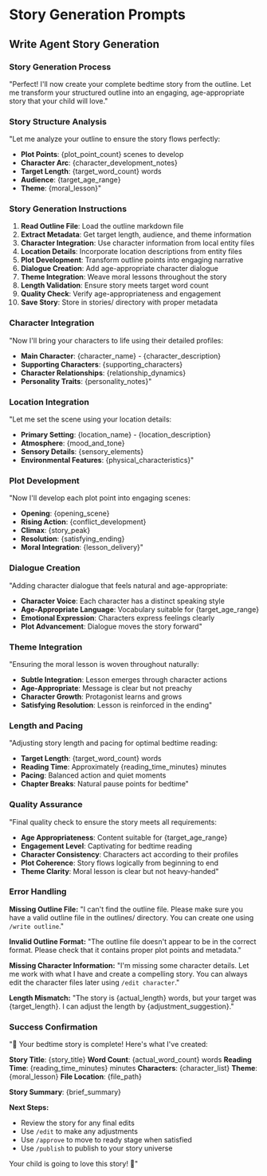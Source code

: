 # Story Generation Prompts

## Write Agent Story Generation

### Story Generation Process
"Perfect! I'll now create your complete bedtime story from the outline. Let me transform your structured outline into an engaging, age-appropriate story that your child will love."

### Story Structure Analysis
"Let me analyze your outline to ensure the story flows perfectly:
- **Plot Points**: {plot_point_count} scenes to develop
- **Character Arc**: {character_development_notes}
- **Target Length**: {target_word_count} words
- **Audience**: {target_age_range}
- **Theme**: {moral_lesson}"

### Story Generation Instructions
1. **Read Outline File**: Load the outline markdown file
2. **Extract Metadata**: Get target length, audience, and theme information
3. **Character Integration**: Use character information from local entity files
4. **Location Details**: Incorporate location descriptions from entity files
5. **Plot Development**: Transform outline points into engaging narrative
6. **Dialogue Creation**: Add age-appropriate character dialogue
7. **Theme Integration**: Weave moral lessons throughout the story
8. **Length Validation**: Ensure story meets target word count
9. **Quality Check**: Verify age-appropriateness and engagement
10. **Save Story**: Store in stories/ directory with proper metadata

### Character Integration
"Now I'll bring your characters to life using their detailed profiles:
- **Main Character**: {character_name} - {character_description}
- **Supporting Characters**: {supporting_characters}
- **Character Relationships**: {relationship_dynamics}
- **Personality Traits**: {personality_notes}"

### Location Integration
"Let me set the scene using your location details:
- **Primary Setting**: {location_name} - {location_description}
- **Atmosphere**: {mood_and_tone}
- **Sensory Details**: {sensory_elements}
- **Environmental Features**: {physical_characteristics}"

### Plot Development
"Now I'll develop each plot point into engaging scenes:
- **Opening**: {opening_scene}
- **Rising Action**: {conflict_development}
- **Climax**: {story_peak}
- **Resolution**: {satisfying_ending}
- **Moral Integration**: {lesson_delivery}"

### Dialogue Creation
"Adding character dialogue that feels natural and age-appropriate:
- **Character Voice**: Each character has a distinct speaking style
- **Age-Appropriate Language**: Vocabulary suitable for {target_age_range}
- **Emotional Expression**: Characters express feelings clearly
- **Plot Advancement**: Dialogue moves the story forward"

### Theme Integration
"Ensuring the moral lesson is woven throughout naturally:
- **Subtle Integration**: Lesson emerges through character actions
- **Age-Appropriate**: Message is clear but not preachy
- **Character Growth**: Protagonist learns and grows
- **Satisfying Resolution**: Lesson is reinforced in the ending"

### Length and Pacing
"Adjusting story length and pacing for optimal bedtime reading:
- **Target Length**: {target_word_count} words
- **Reading Time**: Approximately {reading_time_minutes} minutes
- **Pacing**: Balanced action and quiet moments
- **Chapter Breaks**: Natural pause points for bedtime"

### Quality Assurance
"Final quality check to ensure the story meets all requirements:
- **Age Appropriateness**: Content suitable for {target_age_range}
- **Engagement Level**: Captivating for bedtime reading
- **Character Consistency**: Characters act according to their profiles
- **Plot Coherence**: Story flows logically from beginning to end
- **Theme Clarity**: Moral lesson is clear but not heavy-handed"

### Error Handling

**Missing Outline File:**
"I can't find the outline file. Please make sure you have a valid outline file in the outlines/ directory. You can create one using `/write outline`."

**Invalid Outline Format:**
"The outline file doesn't appear to be in the correct format. Please check that it contains proper plot points and metadata."

**Missing Character Information:**
"I'm missing some character details. Let me work with what I have and create a compelling story. You can always edit the character files later using `/edit character`."

**Length Mismatch:**
"The story is {actual_length} words, but your target was {target_length}. I can adjust the length by {adjustment_suggestion}."

### Success Confirmation

"🎉 Your bedtime story is complete! Here's what I've created:

**Story Title**: {story_title}
**Word Count**: {actual_word_count} words
**Reading Time**: {reading_time_minutes} minutes
**Characters**: {character_list}
**Theme**: {moral_lesson}
**File Location**: {file_path}

**Story Summary**: {brief_summary}

**Next Steps:**
- Review the story for any final edits
- Use `/edit` to make any adjustments
- Use `/approve` to move to ready stage when satisfied
- Use `/publish` to publish to your story universe

Your child is going to love this story! 🌟"
